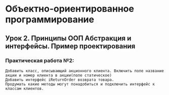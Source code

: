 # Объектно-ориентированное программирование
## Урок 2. Принципы ООП Абстракция и интерфейсы. Пример проектирования
### Практическая работа №2:  
    Добавить класс, описывающий акционного клиента. Включить поле название акции и номер клиента в акции(поле статическое)
    Добавить интерфейс iReturnOrder возврата товара. 
    Продумать какие методы могут понадобиться и подключить интерфейс к классам клиентов.
